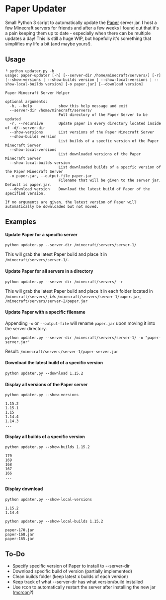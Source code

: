 # Paper Updater
Small Python 3 script to automatically update the [Paper](https://papermc.io/) server jar. I host a few Minecraft servers for friends and after a few weeks I found out that it's a pain keeping them up to date - especially when there can be multiple updates a day! This is still a huge WIP, but hopefully it's something that simplifies my life a bit (and maybe yours!).

## Usage
```
└ python updater.py -h                        
usage: paper-updater [-h] [--server-dir /home/minecraft/servers/] [-r] [--show-versions | --show-builds version | --show-local-versions | --show-local-builds version] [-o paper.jar] [--download version]

Paper Minecraft Server Helper

optional arguments:
  -h, --help            show this help message and exit
  --server-dir /home/minecraft/servers/
                        Full directory of the Paper Server to be updated
  -r, --recursive       Update paper in every directory located inside of -d/--server-dir
  --show-versions       List versions of the Paper Minecraft Server
  --show-builds version
                        List builds of a specfic version of the Paper Minecraft Server
  --show-local-versions
                        List downloaded versions of the Paper Minecraft Server
  --show-local-builds version
                        List downloaded builds of a specfic version of the Paper Minecraft Server
  -o paper.jar, --output-file paper.jar
                        Filename that will be given to the server jar. Default is paper.jar.
  --download version    Download the latest build of Paper of the specified version.

If no arguments are given, the latest version of Paper will automatically be downloaded but not moved.
```

## Examples
#### Update Paper for a specific server
`python updater.py --server-dir /minecraft/servers/server-1/`

This will grab the latest Paper build and place it in `/minecraft/servers/server-1/`.

#### Update Paper for all servers in a directory
`python updater.py --server-dir /minecraft/servers/ -r`

This will grab the latest Paper build and place it in each folder located in `/minecraft/servers/`, i.e. `/minecraft/servers/server-1/paper.jar`, `/minecraft/servers/server-2/paper.jar`

#### Update Paper with a specific filename
Appending `-o` or `--output-file` will rename `paper.jar` upon moving it into the server directory.

`python updater.py --server-dir /minecraft/servers/server-1/ -o "paper-server.jar"`

Result:
`/minecraft/servers/server-1/paper-server.jar`

#### Download the latest build of a specific version
`python updater.py --download 1.15.2`

#### Display all versions of the Paper server
`python updater.py --show-versions`
```
1.15.2
1.15.1
1.15
1.14.4
1.14.3
...
```

#### Display all builds of a specific version
`python updater.py --show-builds 1.15.2`
```
170                                 
169                                 
168                               
167
166
...
```

#### Display download
`python updater.py --show-local-versions`
```
1.15.2
1.14.4
```
`python updater.py --show-local-builds 1.15.2`
```
paper-170.jar
paper-168.jar
paper-165.jar
```

## To-Do
- Specify specific version of Paper to install to --server-dir
- Download specific build of version (partially implemented)
- Clean builds folder (keep latest x builds of each version)
- Keep track of what --server-dir has what version/build installed
- Use rcon to automatically restart the server after installing the new jar ([mcrcon](https://pypi.org/project/mcrcon/)?)